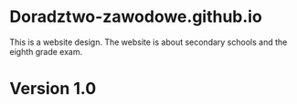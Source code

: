 # Doradztwo-zawodowe.github.io

This is a website design. The website is about secondary schools and the eighth grade exam. 

# Version 1.0 #
